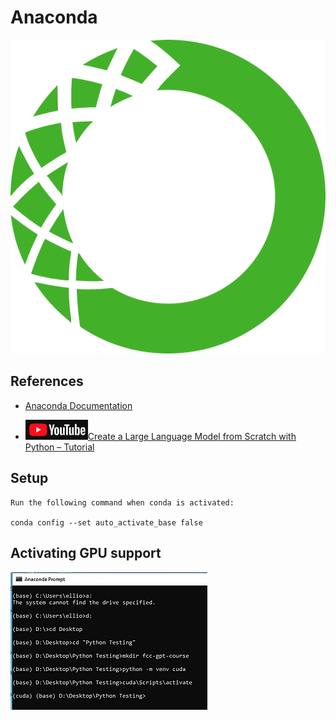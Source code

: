 # Anaconda

![alt text](image5.png)

## References

- [Anaconda Documentation](https://docs.anaconda.com/)

- [![alt text](image-6.png)Create a Large Language Model from Scratch with Python – Tutorial](https://www.youtube.com/watch?v=UU1WVnMk4E8)

## Setup

```
Run the following command when conda is activated:

conda config --set auto_activate_base false

```
## Activating GPU support
![alt text](image-7.png)